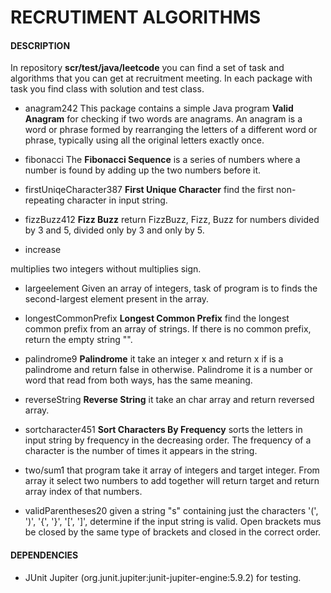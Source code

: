 # RECRUTIMENT ALGORITHMS #

#### DESCRIPTION ####
In repository **scr/test/java/leetcode** you can find a set of task and algorithms that you can get at recruitment meeting. In each package with task you find class with solution and test class.


- anagram242 
  This package contains a simple Java program **Valid Anagram** for checking if two words are anagrams. An anagram is a word or phrase formed by rearranging the letters of a different word or phrase, typically using all the original letters exactly once.


- fibonacci
The **Fibonacci Sequence** is a series of numbers where a number is found by adding up the two numbers before it.


- firstUniqeCharacter387 
 **First Unique Character** find the first non-repeating character in input string.


- fizzBuzz412
**Fizz Buzz** return FizzBuzz, Fizz, Buzz for numbers divided by 3 and 5, divided only by 3 and only by 5.


- increase

multiplies two integers without multiplies sign.


- largeelement
Given an array of integers, task of program is to finds the second-largest element present in the array.


- longestCommonPrefix
**Longest Common Prefix** find the longest common prefix from an array of strings.
If there is no common prefix, return the empty string "".


- palindrome9
**Palindrome** it take an integer x and return x if is a palindrome and return false in otherwise. Palindrome it is a number or word that read from both ways, has the same meaning.


- reverseString
**Reverse String** it take an char array and return reversed array.


- sortcharacter451
**Sort Characters By Frequency** sorts the letters in input string by frequency in the decreasing order. The frequency of a character is the number of times it appears in the string.


- two/sum1
that program take it array of integers and target integer. From array it select two numbers to add together will return target and return array index of that numbers. 

- validParentheses20
given a string "s" containing just the characters '(', ')', '{', '}', '[', ']', determine if the input string is valid. Open brackets mus be closed by the same type of brackets and closed in the correct order.


#### DEPENDENCIES ####

- JUnit Jupiter (org.junit.jupiter:junit-jupiter-engine:5.9.2) for testing.
